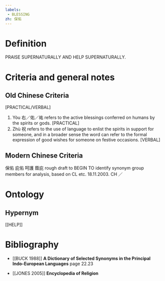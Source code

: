 ```yaml
---
labels: 
 - BLESSING
zh: 保佑
---
```


# Definition
PRAISE SUPERNATURALLY AND HELP SUPERNATURALLY.
# Criteria and general notes
## Old Chinese Criteria
[PRACTICAL/VERBAL]
1. Yòu 右／佑／祐 refers to the active blessings conferred on humans by the spirits or gods.
[PRACTICAL]
2. Zhù 祝 refers to the use of language to enlist the spirits in support for someone, and in a broader sense the word can refer to the formal expression of good wishes for someone on festive occasions.
[VERBAL]
## Modern Chinese Criteria
保佑
庇佑
呵護
蔭庇
rough draft to BEGIN TO identify synonym group members for analysis, based on CL etc. 18.11.2003. CH ／
# Ontology

## Hypernym
[[HELP]]
# Bibliography
- [[BUCK 1988]]
**A Dictionary of Selected Synonyms in the Principal Indo-European Languages** page 22.23

- [[JONES 2005]]
**Encyclopedia of Religion** 
